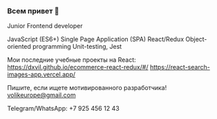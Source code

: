 ### Всем привет 👋

Junior Frontend developer

JavaScript (ES6+)
Single Page Application (SPA)
React/Redux
Object-oriented programming
Unit-testing, Jest

Мои последние учебные проекты на React: 
https://dxvil.github.io/ecommerce-react-redux/#/
https://react-search-images-app.vercel.app/

Пишите, если ищете мотивированного разработчика!
volikeurope@gmail.com

Telegram/WhatsApp: +7 925 456 12 43

